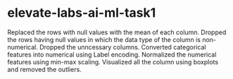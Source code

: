 # elevate-labs-ai-ml-task1

Replaced the rows with null values with the mean of each column.
Dropped the rows having null values in which the data type of the column is non-numerical.
Dropped the unncessary columns.
Converted categorical features into numerical using Label encoding.
Normalized the numerical features using min-max scaling.
Visualized all the column using boxplots and removed the outliers.
